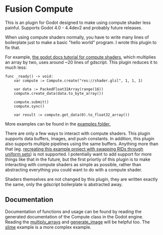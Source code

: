 # Fusion Compute

This is an plugin for Godot designed to make using compute shader less painful. Supports Godot 4.0 - 4.4dev2 and probably future releases.

When using compute shaders normally, you have to write many lines of boilerplate just to make a basic "hello world" program. I wrote this plugin to fix that.

For example, [the godot docs tutorial for compute shaders](https://docs.godotengine.org/en/stable/tutorials/shaders/compute_shaders.html), which multiplies an array by two, uses around ~20 lines of gdscript. This plugin reduces it to much less:

```gdscript
func _ready() -> void:
	var compute := Compute.create("res://shader.glsl", 1, 1, 1)

	var data := PackedFloat32Array(range(16))
	compute.create_data(data.to_byte_array())
	
	compute.submit()
	compute.sync()

	var result := compute.get_data(0).to_float32_array())
```

More examples can be found in the [examples folder.](./addons/fusion_compute/examples/)

There are only a few ways to interact with compute shaders. This plugin supports data buffers, images, and push constants. In addition, this plugin also supports multiple pipelines using the same buffers. Anything more than that (eg. [recreating this example project with swapping RIDs through uniform sets](https://github.com/godotengine/godot-demo-projects/tree/master/compute/texture/water_plane)) is not supported. I potentially want to add support for more things like that in the future, but the first priortiy of this plugin is to make interacting with compute shaders as simple as possible, rather than abstracting everything you could want to do with a compute shader.

Shaders themselves are not changed by this plugin, they are written exactly the same, only the gdscript boilerplate is abstracted away.

## Documentation

Documentation of functions and usage can be found by reading the generated documentation of the Compute class in the Godot engine. Reading the [multiply_arrays](./addons/fusion_compute/examples/array_multiply/) and [generate_image](./addons/fusion_compute/examples/generate_image/) will be helpful too. The [slime](./addons/fusion_compute/examples/slime/) example is a more complex example.
